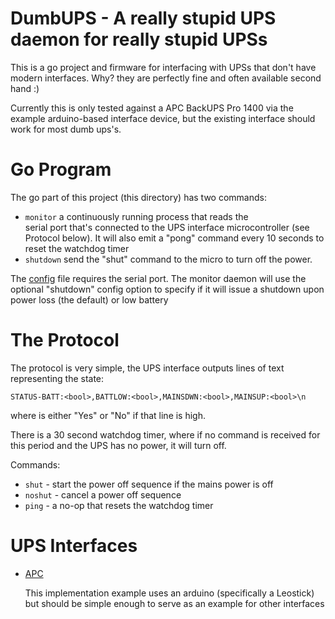 DumbUPS - A really stupid UPS daemon for really stupid UPSs
=====================

This is a go project and firmware for interfacing with UPSs that don't have modern interfaces. 
Why? they are perfectly fine and often available second hand :)

Currently this is only tested against a APC BackUPS Pro 1400 via the example arduino-based interface device,
but the existing interface should work for most dumb ups's.

Go Program
=======
The go part of this project (this directory) has two commands:
 
 * `monitor` 
   a continuously running process that reads the  
   serial port that's connected to the UPS interface microcontroller (see Protocol below). 
   It will also emit a "pong" command every 10 seconds to reset the watchdog timer
 * `shutdown`
   send the "shut" command to the micro to turn off the power.

The [config](dumbups.conf.sample) file requires the serial port. 
The monitor daemon will use the optional "shutdown" config option to specify if it will issue a shutdown upon power loss (the default) or low battery

The Protocol
====

The protocol is very simple, the UPS interface outputs lines of text representing the state:
```
STATUS-BATT:<bool>,BATTLOW:<bool>,MAINSDWN:<bool>,MAINSUP:<bool>\n
```

where <bool> is either "Yes" or "No" if that line is high.

There is a 30 second watchdog timer, where if no command is received for this period and the UPS has no power, it will turn off.

Commands:
 * `shut` - start the power off sequence if the mains power is off
 * `noshut` - cancel a power off sequence
 * `ping` - a no-op that resets the watchdog timer

UPS Interfaces
====

 * [APC](Arduino/APC_Interface/Readme.md)

   This implementation example uses an arduino (specifically a Leostick) but should be simple enough to serve as an example for other interfaces
